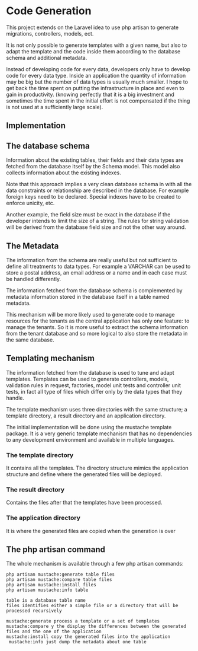 # Code Generation

This project extends on the Laravel idea to use php artisan to generate migrations, controllers, models, ect.

It is not only possible to generate templates with a given name, but also to adapt the template and the code inside them according to the database schema and additional metadata.

Instead of developing code for every data, developers only have to develop code for every data type. Inside an application the quantity of information may be big but the number of data types is usually much smaller. I hope to get back the time spent on putting the infrastructure in place and even to gain in productivity. (knowing perfectly that it is a big investment and sometimes the time spent in the initial effort is not compensated if the thing is not used at a sufficiently large scale).
     
    
## Implementation

## The database schema

Information about the existing tables, their fields and their data types are fetched from the database itself by the Schema model. This model also collects information about the existing indexes.

Note that this approach implies a very clean database schema in with all the data constraints or relationship are described in the database. For example foreign keys need to be declared. Special indexes have to be created to enforce unicity, etc. 

Another example, the field size must be exact in the database if the developer intends to limit the size of a string. The rules for string validation will be derived from the database field size and not the other way around. 

## The Metadata

The information from the schema are really useful but not sufficient to define all treatments to data types. For example a VARCHAR can be used to store a postal address, an email address or a name and in each case must be handled differently. 

The information fetched from the database schema is complemented by metadata information stored in the database itself in a table named metadata.

This mechanism will be more likely used to generate code to manage resources for the tenants as the central application has only one feature: to manage the tenants. So it is more useful to extract the schema information from the tenant database and so more logical to also store the metadata in the same database.

## Templating mechanism

The information fetched from the database is used to tune and adapt templates. Templates 
can be used to generate controllers, models, validation rules in request, factories, model unit tests and controller unit tests, in fact all type of files which differ only by the data types that they handle.

The template mechanism uses three directories with the same structure; a template directory, a result directory and an application directory.

The initial implementation will be done using the mustache template package. It is a very generic template mechanism that has no dependencies to any development environment and available in multiple languages. 

### The template directory

It contains all the templates. The directory structure mimics the application structure and define where the generated files will be deployed.

### The result directory

Contains the files after that the templates have been processed.

### The application directory

It is where the generated files are copied when the generation is over

## The php artisan command

The whole mechanism is available through a few php artisan commands:

    php artisan mustache:generate table files
    php artisan mustache:compare table files
    php artisan mustache:install files
    php artisan mustache:info table
    
    table is a database table name
    files identifies either a simple file or a directory that will be processed recursively
    
    mustache:generate process a template or a set of templates
    mustache:compare y the display the differences between the generated files and the one of the application
    mustache:install copy the generated files into the application
     mustache:info just dump the metadata about one table